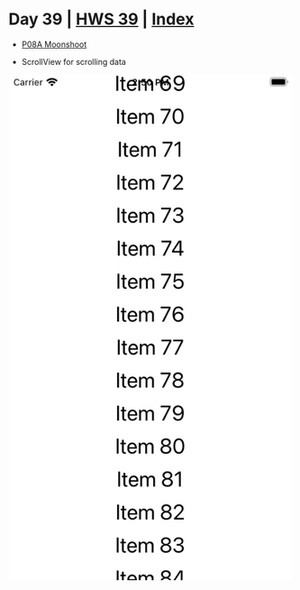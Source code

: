 # Day 39 | [HWS 39](https://www.hackingwithswift.com/100/swiftui/39) | [Index](https://github.com/JulesMoorhouse/100DaysOfSwiftUI/blob/main/README.md)

- [P08A Moonshoot](https://github.com/JulesMoorhouse/100DaysOfSwiftUI/blob/main/P08%20Moonshoot/P08A%20Moonshoot/ContentView.swift)

- ScrollView for scrolling data
  
<img src="../Images/day39a.png">